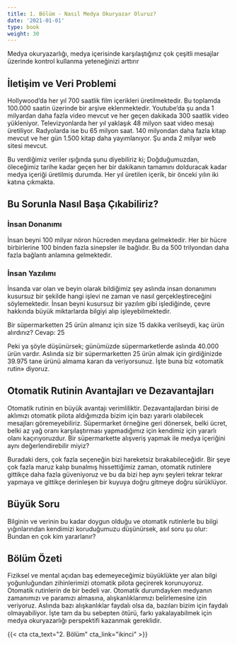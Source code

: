 ```yaml
---
title: 1. Bölüm - Nasıl Medya Okuryazar Oluruz?
date: '2021-01-01'
type: book
weight: 30
---
```


Medya okuryazarlığı, medya içerisinde karşılaştığınız çok çeşitli mesajlar üzerinde kontrol kullanma yeteneğinizi arttırır

<!--more-->

## İletişim ve Veri Problemi

Hollywood’da her yıl 700 saatlik film içerikleri üretilmektedir. Bu  toplamda 100.000 saatin üzerinde bir arşive eklenmektedir. 
Youtube’da şu anda 1 milyardan daha fazla video mevcut ve her geçen dakikada 300 saatlik video yükleniyor. 
Televizyonlarda her yıl yaklaşık 48 milyon saat video mesajı üretiliyor. Radyolarda ise bu 65 milyon saat. 
140 milyondan daha fazla kitap mevcut ve her gün 1.500 kitap daha yayımlanıyor. 
Şu anda 2 milyar web sitesi mevcut. 

Bu verdiğimiz veriler ışığında şunu diyebiliriz ki; 
Doğduğumuzdan, öleceğimiz tarihe kadar geçen her bir dakikanın tamamını dolduracak kadar medya içeriği üretilmiş durumda. 
Her yıl üretilen içerik, bir önceki yılın iki katına çıkmakta. 

## Bu Sorunla Nasıl Başa Çıkabiliriz?

### İnsan Donanımı
İnsan beyni 100 milyar nöron hücreden meydana gelmektedir. 
Her bir hücre birbirlerine 100 binden fazla sinepsler ile bağlıdır. 
Bu da 500 trilyondan daha fazla bağlantı anlamına gelmektedir. 

### İnsan Yazılımı 
İnsanda var olan ve beyin olarak bildiğimiz şey aslında insan donanımını kusursuz bir şekilde hangi işlevi ne zaman ve nasıl gerçekleştireceğini söylemektedir. 
İnsan beyni kusursuz bir yazılım gibi işlediğinde, çevre hakkında büyük miktarlarda bilgiyi alıp işleyebilmektedir. 

Bir süpermarketten 25 ürün almanız için size 15 dakika verilseydi, kaç ürün alırdınız? 
Cevap: 25 

Peki ya şöyle düşünürsek; günümüzde süpermarketlerde aslında 40.000 ürün vardır. Aslında siz bir süpermarketten 25 ürün almak için girdiğinizde 39.975 tane ürünü almama kararı da veriyorsunuz. 
İşte buna biz «otomatik rutin» diyoruz. 

## Otomatik Rutinin Avantajları ve Dezavantajları

Otomatik rutinin en büyük avantajı verimliliktir. 
Dezavantajlardan birisi de aklımızı otomatik pilota aldığımızda bizim için bazı yararlı olabilecek mesajları göremeyebiliriz. Süpermarket örneğine geri dönersek, belki ücret, belki az yağ oranı karşılaştırması yapmadığımız için kendimiz için yararlı olanı kaçırıyoruzdur. Bir süpermarkette alışveriş yapmak ile medya içeriğini aynı değerlendirebilir miyiz? 

Buradaki ders, çok fazla seçeneğin bizi hareketsiz bırakabileceğidir. Bir şeye çok fazla maruz kalıp bunalmış hissettiğimiz zaman, otomatik rutinlere gittikçe daha fazla güveniyoruz ve bu da bizi hep aynı şeyleri tekrar tekrar yapmaya ve gittikçe derinleşen bir kuyuya doğru gitmeye doğru sürüklüyor. 

## Büyük Soru

Bilginin ve verinin bu kadar doygun olduğu ve otomatik rutinlerle bu bilgi yığınlarından kendimizi koruduğumuzu düşünürsek, asıl soru şu olur: 
Bundan en çok kim yararlanır?

## Bölüm Özeti 

Fiziksel ve mental açıdan baş edemeyeceğimiz büyüklükte yer alan bilgi yoğunluğundan zihinlerimizi otomatik pilota geçirerek korunuyoruz. 
Otomatik rutinlerin de bir bedeli var.
Otomatik durumdayken medyanın zamanımızı ve paramızı almasına, alışkanlıklarımızı belirlemesine izin veriyoruz. Aslında bazı alışkanlıklar faydalı olsa da, bazıları bizim için faydalı olmayabiliyor. 
İşte tam da bu sebepten ötürü, farkı yakalayabilmek için medya okuryazarlığı perspektifi kazanmak gereklidir. 


{{< cta cta_text="2. Bölüm" cta_link="ikinci" >}}







